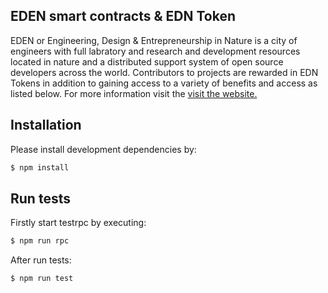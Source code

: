 ## EDEN smart contracts & EDN Token

EDEN or Engineering, Design & Entrepreneurship in Nature is a city of engineers with full labratory and research and development resources located in nature and a distributed support system of open source developers across the world. Contributors to projects are rewarded in EDN Tokens in addition to gaining access to a variety of benefits and access as listed below. For more information visit the <a href="http://www.cityofeden.io/">visit the website.</a>


## Installation

Please install development dependencies by:

```bash
$ npm install
```

## Run tests

Firstly start testrpc by executing:

```bash
$ npm run rpc
```

After run tests:

```bash
$ npm run test
```
